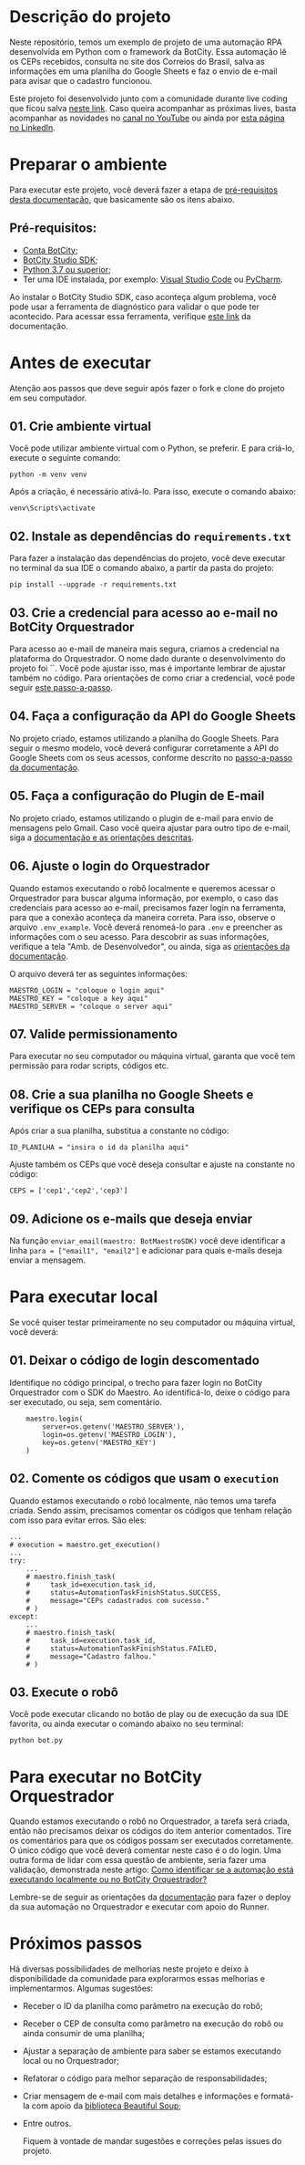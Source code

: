 # Descrição do projeto
Neste repositório, temos um exemplo de projeto de uma automação RPA desenvolvida em Python com o framework da BotCity. Essa automação lê os CEPs recebidos, consulta no site dos Correios do Brasil, salva as informações em uma planilha do Google Sheets e faz o envio de e-mail para avisar que o cadastro funcionou.

Este projeto foi desenvolvido junto com a comunidade durante live coding que ficou salva [neste link](https://www.youtube.com/live/VCOYDfLRhoY?si=wCNjWrsjSLgacqIJ). Caso queira acompanhar as próximas lives, basta acompanhar as novidades no [canal no YouTube](https://www.youtube.com/@botcity_br) ou ainda por [esta página no LinkedIn](https://www.linkedin.com/company/botcity).

# Preparar o ambiente
Para executar este projeto, você deverá fazer a etapa de [pré-requisitos desta documentação](https://documentation.botcity.dev/pt/getting-started/prerequisites/), que basicamente são os itens abaixo.

## Pré-requisitos:
- [Conta BotCity](https://developers.botcity.dev/app/signup);
- [BotCity Studio SDK](https://documentation.botcity.dev/pt/getting-started/botcity-studio-sdk/);
- [Python 3.7 ou superior](https://www.python.org/downloads/);
- Ter uma IDE instalada, por exemplo: [Visual Studio Code](https://code.visualstudio.com/download) ou [PyCharm](https://www.jetbrains.com/pycharm/download/).

Ao instalar o BotCity Studio SDK, caso aconteça algum problema, você pode usar a ferramenta de diagnóstico para validar o que pode ter acontecido. Para acessar essa ferramenta, verifique [este link](https://documentation.botcity.dev/pt/getting-started/botcity-studio-sdk/#ferramenta-de-diagnostico) da documentação.

# Antes de executar
Atenção aos passos que deve seguir após fazer o fork e clone do projeto em seu computador.

## 01. Crie ambiente virtual
Você pode utilizar ambiente virtual com o Python, se preferir. E para criá-lo, execute o seguinte comando:
```
python -m venv venv
```

Após a criação, é necessário ativá-lo. Para isso, execute o comando abaixo:
```
venv\Scripts\activate
```

## 02. Instale as dependências do `requirements.txt`
Para fazer a instalação das dependências do projeto, você deve executar no terminal da sua IDE o comando abaixo, a partir da pasta do projeto:
```
pip install --upgrade -r requirements.txt
```

## 03. Crie a credencial para acesso ao e-mail no BotCity Orquestrador
Para acesso ao e-mail de maneira mais segura, criamos a credencial na plataforma do Orquestrador. O nome dado durante o desenvolvimento do projeto foi ``. Você pode ajustar isso, mas é importante lembrar de ajustar também no código. Para orientações de como criar a credencial, você pode seguir [este passo-a-passo](https://documentation.botcity.dev/pt/maestro/features/credentials/).

## 04. Faça a configuração da API do Google Sheets
No projeto criado, estamos utilizando a planilha do Google Sheets. Para seguir o mesmo modelo, você deverá configurar corretamente a API do Google Sheets com os seus acessos, conforme descrito no [passo-a-passo da documentação](https://documentation.botcity.dev/pt/plugins/google/sheets/).

## 05. Faça a configuração do Plugin de E-mail
No projeto criado, estamos utilizando o plugin de e-mail para envio de mensagens pelo Gmail. Caso você queira ajustar para outro tipo de e-mail, siga a [documentação e as orientações descritas](https://documentation.botcity.dev/pt/plugins/email/).

## 06. Ajuste o login do Orquestrador
Quando estamos executando o robô localmente e queremos acessar o Orquestrador para buscar alguma informação, por exemplo, o caso das credenciais para acesso ao e-mail, precisamos fazer login na ferramenta, para que a conexão aconteça da maneira correta. Para isso, observe o arquivo `.env_example`. Você deverá renomeá-lo para `.env` e preencher as informações com o seu acesso. Para descobrir as suas informações, verifique a tela "Amb. de Desenvolvedor", ou ainda, siga as [orientações da documentação](https://documentation.botcity.dev/pt/maestro/features/dev-environment/).

O arquivo deverá ter as seguintes informações:
```
MAESTRO_LOGIN = "coloque o login aqui"
MAESTRO_KEY = "coloque a key aqui"
MAESTRO_SERVER = "coloque o server aqui"
```

## 07. Valide permissionamento
Para executar no seu computador ou máquina virtual, garanta que você tem permissão para rodar scripts, códigos etc.

## 08. Crie a sua planilha no Google Sheets e verifique os CEPs para consulta
Após criar a sua planilha, substitua a constante no código:
```
ID_PLANILHA = "insira o id da planilha aqui"
```

Ajuste também os CEPs que você deseja consultar e ajuste na constante no código:
```
CEPS = ['cep1','cep2','cep3']
```

## 09. Adicione os e-mails que deseja enviar
Na função `enviar_email(maestro: BotMaestroSDK)` você deve identificar a linha `para = ["email1", "email2"]` e adicionar para quais e-mails deseja enviar a mensagem.

# Para executar local
Se você quiser testar primeiramente no seu computador ou máquina virtual, você deverá:

## 01. Deixar o código de login descomentado
Identifique no código principal, o trecho para fazer login no BotCity Orquestrador com o SDK do Maestro. Ao identificá-lo, deixe o código para ser executado, ou seja, sem comentário.
```
    maestro.login(
        server=os.getenv('MAESTRO_SERVER'), 
        login=os.getenv('MAESTRO_LOGIN'), 
        key=os.getenv('MAESTRO_KEY')
    )
```

## 02. Comente os códigos que usam o `execution`
Quando estamos executando o robô localmente, não temos uma tarefa criada. Sendo assim, precisamos comentar os códigos que tenham relação com isso para evitar erros. São eles:
```
...
# execution = maestro.get_execution()
...
try:
    ...
    # maestro.finish_task(
    #     task_id=execution.task_id,
    #     status=AutomationTaskFinishStatus.SUCCESS,
    #     message="CEPs cadastrados com sucesso."
    # )
except:
    ...
    # maestro.finish_task(
    #     task_id=execution.task_id,
    #     status=AutomationTaskFinishStatus.FAILED,
    #     message="Cadastro falhou."
    # )
```

## 03. Execute o robô
Você pode executar clicando no botão de play ou de execução da sua IDE favorita, ou ainda executar o comando abaixo no seu terminal:
```
python bot.py
```

# Para executar no BotCity Orquestrador
Quando estamos executando o robô no Orquestrador, a tarefa será criada, então não precisamos deixar os códigos do item anterior comentados. Tire os comentários para que os códigos possam ser executados corretamente. O único código que você deverá comentar neste caso é o do login. Uma outra forma de lidar com essa questão de ambiente, seria fazer uma validação, demonstrada neste artigo: [Como identificar se a automação está executando localmente ou no BotCity Orquestrador?](https://dev.to/botcitydev/como-identificar-se-a-automacao-esta-executando-localmente-ou-no-botcity-orquestrador-3kh8)

Lembre-se de seguir as orientações da [documentação](https://documentation.botcity.dev/pt/tutorials/orchestrating-your-automation/) para fazer o deploy da sua automação no Orquestrador e executar com apoio do Runner.

# Próximos passos
Há diversas possibilidades de melhorias neste projeto e deixo à disponibilidade da comunidade para explorarmos essas melhorias e implementarmos. Algumas sugestões:
- Receber o ID da planilha como parâmetro na execução do robô;
- Receber o CEP de consulta como parâmetro na execução do robô ou ainda consumir de uma planilha;
- Ajustar a separação de ambiente para saber se estamos executando local ou no Orquestrador;
- Refatorar o código para melhor separação de responsabilidades;
- Criar mensagem de e-mail com mais detalhes e informações e formatá-la com apoio da [biblioteca Beautiful Soup](https://beautiful-soup-4.readthedocs.io/en/latest/#quick-start);
- Entre outros.

  Fiquem à vontade de mandar sugestões e correções pelas issues do projeto.
